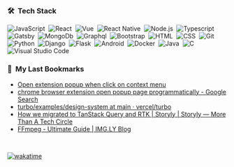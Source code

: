 


### 🛠 &nbsp;Tech Stack

![JavaScript](https://img.shields.io/badge/-JavaScript-05122A?style=flat&logo=javascript)&nbsp;
![React](https://img.shields.io/badge/-React-05122A?style=flat&logo=react)&nbsp;
![Vue](https://img.shields.io/badge/-Vue-05122A?style=flat&logo=vue.js)&nbsp;
![React Native](https://img.shields.io/badge/-React%20Native-05122A?style=flat&logo=react)&nbsp;
![Node.js](https://img.shields.io/badge/-Node.js-05122A?style=flat&logo=node.js)&nbsp;
![Typescript](https://img.shields.io/badge/-TypeScript-05122A?style=flat&logo=TypeScript)&nbsp;
![Gatsby](https://img.shields.io/badge/-Gatsby-05122A?style=flat&logo=gatsby&logoColor=663399)&nbsp;
![MongoDb](https://img.shields.io/badge/-MongoDB-05122A?style=flat&logo=mongodb)&nbsp;
![Graphql](https://img.shields.io/badge/-Graphql-05122A?style=flat&logo=graphql&logoColor=663399)&nbsp;
![Bootstrap](https://img.shields.io/badge/-Bootstrap-05122A?style=flat&logo=bootstrap&logoColor=563D7C)&nbsp;
![HTML](https://img.shields.io/badge/-HTML-05122A?style=flat&logo=HTML5)&nbsp;
![CSS](https://img.shields.io/badge/-CSS-05122A?style=flat&logo=CSS3&logoColor=1572B6)&nbsp;
![Git](https://img.shields.io/badge/-Git-05122A?style=flat&logo=git)&nbsp;
![Python](https://img.shields.io/badge/-Python-05122A?style=flat&logo=python)&nbsp;
![Django](https://img.shields.io/badge/-Django-05122A?style=flat&logo=django&logoColor=092E20)&nbsp;
![Flask](https://img.shields.io/badge/-Flask-05122A?style=flat&logo=flask)&nbsp;
![Android](https://img.shields.io/badge/-Android-05122A?style=flat&logo=android)&nbsp;
![Docker](https://img.shields.io/badge/-Docker-05122A?style=flat&logo=docker)&nbsp;
![Java](https://img.shields.io/badge/-Java-05122A?style=flat&logo=Java&logoColor=FFA518)&nbsp;
![C](https://img.shields.io/badge/-C-05122A?style=flat&logo=C&logoColor=A8B9CC)&nbsp;
![Visual Studio Code](https://img.shields.io/badge/-Visual%20Studio%20Code-05122A?style=flat&logo=visual-studio-code&logoColor=007ACC)&nbsp;



### 🔖 &nbsp;My Last Bookmarks
- [Open extension popup when click on context menu](https://stackoverflow.com/questions/33361715/open-extension-popup-when-click-on-context-menu)
- [chrome browser extension open popup page programmatically - Google Search](https://www.google.com/search?q=chrome+browser+extension+open+popup+page+programmatically&sxsrf=ALiCzsZLtLeIwKCIyWG5R9g7KAjSxnD40w%3A1670959165887&ei=PdCYY8ngNcnAxc8P3uW7gAM&oq=chrome+browser+extension+open+popup+page+pr&gs_lcp=Cgxnd3Mtd2l6LXNlcnAQAxgAMgUIIRCgATIFCCEQoAEyBQghEKABMgUIIRCgATIFCCEQoAE6BwgjELADECc6CggAEEcQ1gQQsAM6BAgjECc6BAgAEEM6BQgAEIAEOgYIABAWEB46BQgAEIYDOggIABAIEB4QDToHCCMQsAIQJzoICCEQFhAeEB06BwghEKABEAo6BAghEBVKBAhBGABKBAhGGABQ3gFY1EJg1E9oBnABeACAAc0CiAGZJpIBCDAuMjguMi4xmAEAoAEByAEKwAEB&sclient=gws-wiz-serp)
- [turbo/examples/design-system at main · vercel/turbo](https://github.com/vercel/turbo/tree/main/examples/design-system)
- [How we migrated to TanStack Query and RTK | Storyly | Storyly — More Than A Tech Circle](https://tech.storyly.io/how-we-migrated-from-redux-to-tanstack-query-and-redux-toolkit-ac9be2f445be)
- [FFmpeg - Ultimate Guide | IMG.LY Blog](https://img.ly/blog/ultimate-guide-to-ffmpeg/)


<br/>

[![wakatime](https://wakatime.com/badge/user/b7d63cf4-666e-402a-ad32-f6dc2e0936c8.svg)](https://wakatime.com/@b7d63cf4-666e-402a-ad32-f6dc2e0936c8)

    